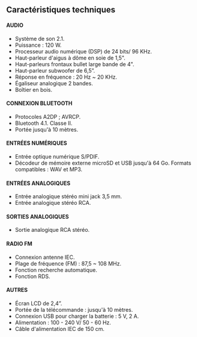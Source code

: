 ## Caractéristiques techniques

#### AUDIO
- Système de son 2.1.
- Puissance : 120 W. 
- Processeur audio numérique (DSP) de 24 bits/ 96 KHz.
- Haut-parleur d'aigus à dôme en soie de 1,5".
- Haut-parleurs frontaux bullet large bande de 4".
- Haut-parleur subwoofer de 6,5”.
- Réponse en fréquence : 20 Hz ~ 20 KHz.
- Égaliseur analogique 2 bandes.
- Boîtier en bois.

#### CONNEXION BLUETOOTH
- Protocoles A2DP ; AVRCP.
- Bluetooth 4.1. Classe II. 
- Portée jusqu'à 10 mètres.

#### ENTRÉES NUMÉRIQUES
- Entrée optique numérique S/PDIF.
- Décodeur de mémoire externe microSD et USB jusqu'à 64 Go. Formats compatibles : WAV et MP3.

#### ENTRÉES ANALOGIQUES
- Entrée analogique stéréo mini jack 3,5 mm.
- Entrée analogique stéréo RCA. 

#### SORTIES ANALOGIQUES
- Sortie analogique RCA stéréo.

#### RADIO FM
- Connexion antenne IEC.
- Plage de fréquence (FM) : 87,5 ~ 108 MHz.
- Fonction recherche automatique.
- Fonction RDS.

#### AUTRES
- Écran LCD de 2,4”.
- Portée de la télécommande : jusqu'à 10 mètres.
- Connexion USB pour charger la batterie : 5 V, 2 A.
- Alimentation : 100 - 240 V/ 50 - 60 Hz.
- Câble d'alimentation IEC de 150 cm.
